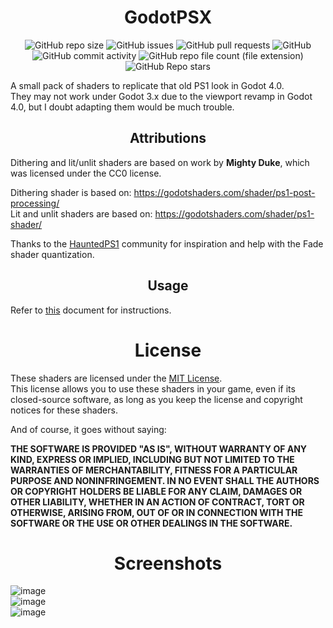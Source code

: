 <div align="center">
  <h1>GodotPSX</h1>
  
  ![GitHub repo size](https://img.shields.io/github/repo-size/aestheticalz/godot-psx?label=Repo%20Size&style=flat-square)
  ![GitHub issues](https://img.shields.io/github/issues/aestheticalz/godot-psx?label=Issues&style=flat-square)
  ![GitHub pull requests](https://img.shields.io/github/issues-pr/aestheticalz/godot-psx?label=Pull%20Requests&style=flat-square)
  ![GitHub](https://img.shields.io/github/license/aestheticalz/godot-psx?label=License&style=flat-square)
  ![GitHub commit activity](https://img.shields.io/github/commit-activity/m/aestheticalz/godot-psx?label=Commit%20Activity&style=flat-square)
  ![GitHub repo file count (file extension)](https://img.shields.io/github/directory-file-count/aestheticalz/godot-psx/Shaders?extension=gdshader&label=Shader%20Count&style=flat-square&type=file)
  ![GitHub Repo stars](https://img.shields.io/github/stars/aestheticalz/godot-psx?label=Stargazers&style=flat-square)
</div>

A small pack of shaders to replicate that old PS1 look in Godot 4.0.  
They may not work under Godot 3.x due to the viewport revamp in Godot 4.0, but I doubt adapting them would be much trouble.

<div align="center">
  <h2>Attributions</h2>
</div>

Dithering and lit/unlit shaders are based on work by **Mighty Duke**, which was licensed under the CC0 license.

Dithering shader is based on: https://godotshaders.com/shader/ps1-post-processing/  
Lit and unlit shaders are based on: https://godotshaders.com/shader/ps1-shader/

Thanks to the [HauntedPS1](https://twitter.com/hauntedps1) community for inspiration and help with the Fade shader quantization.

<div align="center">
  <h2>Usage</h2>
</div>

Refer to [this](USAGE.md) document for instructions.

<div align="center">
  <h1>License</h1>
</div>

These shaders are licensed under the [MIT License](LICENSE).  
This license allows you to use these shaders in your game, even if its closed-source software, as long as you keep the license and copyright notices
for these shaders.

And of course, it goes without saying:  

**THE SOFTWARE IS PROVIDED "AS IS", WITHOUT WARRANTY OF ANY KIND, EXPRESS OR
IMPLIED, INCLUDING BUT NOT LIMITED TO THE WARRANTIES OF MERCHANTABILITY,
FITNESS FOR A PARTICULAR PURPOSE AND NONINFRINGEMENT. IN NO EVENT SHALL THE
AUTHORS OR COPYRIGHT HOLDERS BE LIABLE FOR ANY CLAIM, DAMAGES OR OTHER
LIABILITY, WHETHER IN AN ACTION OF CONTRACT, TORT OR OTHERWISE, ARISING FROM,
OUT OF OR IN CONNECTION WITH THE SOFTWARE OR THE USE OR OTHER DEALINGS IN THE
SOFTWARE.**

<div align="center">
  <h1>Screenshots</h1>
</div>

![image](https://user-images.githubusercontent.com/51166756/201708781-582df4c4-78ff-4bb7-b960-d22b67e1c639.png)  
![image](https://user-images.githubusercontent.com/51166756/201708887-56fdf30b-364e-4b53-ad9f-53be5d341712.png)  
![image](https://user-images.githubusercontent.com/51166756/201708944-448af1fd-7ff6-45ac-98eb-14b3c3ece93a.png)

